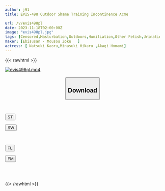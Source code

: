```yaml
---
author: j91
title: EVIS-498 Outdoor Shame Training Incontinence Acme

url: /v/evis498pl
date: 2023-11-18T02:00:00Z
image: "evis498pl.jpg"
tags: [Censored,Masturbation,Outdoors,Humiliation,Other Fetish,Urination ]
maker: [Ebisusan - Mousou Zoku   ]
actress: [ Natsuki Kaoru,Minasuki Hikaru ,Akagi Honami]
---
```



{{< rawhtml >}}

<div class="video" data-videoid="DaL3k9ezXMSBLa">
    <a href="javascript:;">
        <img src="/v/evis498pl/evis498pl.jpg" width="WIDTH" height="HEIGHT" alt="evis498pl.mp4" loading="lazy">
    </a>
</div>

<script type="text/javascript" src="https://j91.asia/asset/on-demand-st.js"></script>

<br>
  <link rel="stylesheet" href="https://j91.asia/asset/bs5.css">
  
  <center>
  <button class="btn btn-primary" type="button" data-bs-toggle="collapse" data-bs-target=".multi-collapse" aria-expanded="false" aria-controls="multiCollapseExample1 multiCollapseExample2"><h2>Download</h2></button></center>
</p>
<div class="row">
  <div class="col">
    <div class="collapse multi-collapse" id="multiCollapseExample1">
      <div class="card card-body">
	      	      <br>
<div class="buttons">  
<p><a href="https://streamtape.to/v/DaL3k9ezXMSBLa" target="_blank"><button class="btn-hover color-3"><i class="fa fa-download"></i> ST</button></a></p>
<p><a href="https://sfastwish.com/dmi0w7tm3u44" target="_blank"><button class="btn-hover color-2"><i class="fa fa-download"></i> SW</button></a></p></div>
    </div>
  </div>
</div>
  <div class="col">
    <div class="collapse multi-collapse" id="multiCollapseExample2">
      <div class="card card-body">
	      <br>
<div class="buttons">
<p><a href="javascript:;" target="_blank"><button class="btn-hover color-9"><i class="fa fa-download"></i> FL</button></a></p>
<p><a href="javascript:;" target="_blank"><button class="btn-hover color-8"><i class="fa fa-download"></i> FM</button></a></p></div>
<br><br>
      </div>
    </div>
  </div>
</div>

{{< /rawhtml >}}
